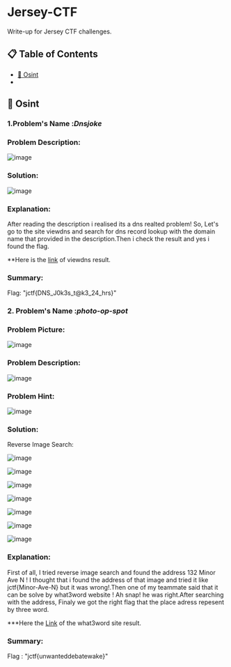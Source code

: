 # Jersey-CTF
Write-up for Jersey CTF challenges.

## :clipboard: Table of Contents

- [:triangular_flag_on_post: Osint](#triangular_flag_on_post-osint)
- 
## :triangular_flag_on_post: Osint

### 1.Problem's Name :***Dnsjoke***

### Problem Description:

![image](https://user-images.githubusercontent.com/79222856/162631983-a6efc5e0-d2df-4b5c-9f6f-42b8264c1df6.png)

### Solution:

![image](https://user-images.githubusercontent.com/79222856/162632261-4aa3940e-bb3c-496a-9460-86b471641341.png)


### Explanation:

After reading the description i realised its a dns realted problem!
So, Let's go to the site viewdns and search for dns record lookup 
with the domain name that provided in the description.Then i check
the result and yes i found the flag.

**Here is the [link](https://viewdns.info/dnsrecord/?domain=jerseyctf.com) of viewdns result.


### Summary:
Flag: "jctf{DNS_J0k3s_t@k3_24_hrs}"





### 2. Problem's Name :***photo-op-spot***

### Problem Picture:

![image](https://user-images.githubusercontent.com/79222856/162636706-e9e82f13-b581-492f-af55-8ba2c55cff54.png)


### Problem Description:

![image](https://user-images.githubusercontent.com/79222856/162636567-40fa77cc-7f04-4cee-8219-497f9058d193.png)


### Problem Hint:

![image](https://user-images.githubusercontent.com/79222856/162636736-3a2b1aac-e7b7-4f9d-a86b-a4580e3e008a.png)

### Solution:

Reverse Image Search:

![image](https://user-images.githubusercontent.com/79222856/162636783-52df47e6-601d-4cc2-b3de-8207676ee7a0.png)

![image](https://user-images.githubusercontent.com/79222856/162636848-3f9c9881-a6ce-48c9-b883-84577b225d72.png)

![image](https://user-images.githubusercontent.com/79222856/162637024-8846c1fb-203c-4dea-a8ce-ef21a69136cc.png)

![image](https://user-images.githubusercontent.com/79222856/162637063-348d3e5c-5933-4bb8-af2e-87c8d5a76c45.png)

![image](https://user-images.githubusercontent.com/79222856/162637078-1e8541fd-58d8-4439-a8f9-d571807bb631.png)

![image](https://user-images.githubusercontent.com/79222856/162637118-b7d396fe-3f68-4463-bba5-4241a3e77d3e.png)

![image](https://user-images.githubusercontent.com/79222856/162637194-1067a0fa-f0bc-4a4e-a54d-5e8fa04937a2.png)


### Explanation:

First of all, I tried reverse image search and found the address 132 Minor Ave N !
I thought that i found the address of that image and tried it  like jctf{Minor-Ave-N}
but it was wrong!.Then one of my teammate said that it can be solve by what3word website !
Ah snap! he was right.After searching with the address,
Finaly we got the right flag that the place adress repesent by three word.

***Here the [Link](https://what3words.com/unwanted.debate.wake) of the what3word site result.
### Summary:

Flag : "jctf{unwanteddebatewake}"

